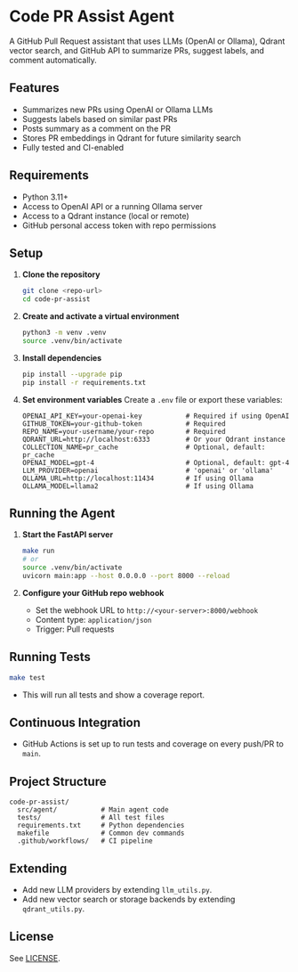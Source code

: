 # Code PR Assist Agent

A GitHub Pull Request assistant that uses LLMs (OpenAI or Ollama), Qdrant vector search, and GitHub API to summarize PRs, suggest labels, and comment automatically.

## Features

- Summarizes new PRs using OpenAI or Ollama LLMs
- Suggests labels based on similar past PRs
- Posts summary as a comment on the PR
- Stores PR embeddings in Qdrant for future similarity search
- Fully tested and CI-enabled

## Requirements

- Python 3.11+
- Access to OpenAI API or a running Ollama server
- Access to a Qdrant instance (local or remote)
- GitHub personal access token with repo permissions

## Setup

1. **Clone the repository**

   ```bash
   git clone <repo-url>
   cd code-pr-assist
   ```

2. **Create and activate a virtual environment**

   ```bash
   python3 -m venv .venv
   source .venv/bin/activate
   ```

3. **Install dependencies**

   ```bash
   pip install --upgrade pip
   pip install -r requirements.txt
   ```

4. **Set environment variables**
   Create a `.env` file or export these variables:

   ```env
   OPENAI_API_KEY=your-openai-key           # Required if using OpenAI
   GITHUB_TOKEN=your-github-token           # Required
   REPO_NAME=your-username/your-repo        # Required
   QDRANT_URL=http://localhost:6333         # Or your Qdrant instance
   COLLECTION_NAME=pr_cache                 # Optional, default: pr_cache
   OPENAI_MODEL=gpt-4                       # Optional, default: gpt-4
   LLM_PROVIDER=openai                      # 'openai' or 'ollama'
   OLLAMA_URL=http://localhost:11434        # If using Ollama
   OLLAMA_MODEL=llama2                      # If using Ollama
   ```

## Running the Agent

1. **Start the FastAPI server**

   ```bash
   make run
   # or
   source .venv/bin/activate
   uvicorn main:app --host 0.0.0.0 --port 8000 --reload
   ```

2. **Configure your GitHub repo webhook**
   - Set the webhook URL to `http://<your-server>:8000/webhook`
   - Content type: `application/json`
   - Trigger: Pull requests

## Running Tests

```bash
make test
```

- This will run all tests and show a coverage report.

## Continuous Integration

- GitHub Actions is set up to run tests and coverage on every push/PR to `main`.

## Project Structure

```
code-pr-assist/
  src/agent/           # Main agent code
  tests/               # All test files
  requirements.txt     # Python dependencies
  makefile             # Common dev commands
  .github/workflows/   # CI pipeline
```

## Extending

- Add new LLM providers by extending `llm_utils.py`.
- Add new vector search or storage backends by extending `qdrant_utils.py`.

## License

See [LICENSE](LICENSE).
